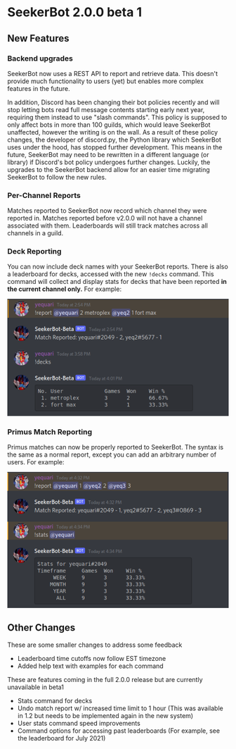 # SeekerBot 2.0.0 beta 1

## New Features

### Backend upgrades
SeekerBot now uses a REST API to report and retrieve data. This doesn't provide much functionality to users (yet) but enables more complex features in the future. 

In addition, Discord has been changing their bot policies recently and will stop letting bots read full message contents starting early next year, requiring them instead to use "slash commands". This policy is supposed to only affect bots in more than 100 guilds, which would leave SeekerBot unaffected, however the writing is on the wall. As a result of these policy changes, the developer of discord.py, the Python library which SeekerBot uses under the hood, has stopped further development. This means in the future, SeekerBot may need to be rewritten in a different language (or library) if Discord's bot policy undergoes further changes. Luckily, the upgrades to the SeekerBot backend allow for an easier time migrating SeekerBot to follow the new rules.

### Per-Channel Reports
Matches reported to SeekerBot now record which channel they were reported in. Matches reported before v2.0.0 will not have a channel associated with them. Leaderboards will still track matches across all channels in a guild. 

### Deck Reporting
You can now include deck names with your SeekerBot reports. There is also a leaderboard for decks, accessed with the new `!decks` command. This command will collect and display stats for decks that have been reported **in the current channel only.** For example:

![](deckexample.png)


### Primus Match Reporting
Primus matches can now be properly reported to SeekerBot. The syntax is the same as a normal report, except you can add an arbitrary number of users. For example:

![](primusexample.png)



## Other Changes

These are some smaller changes to address some feedback

- Leaderboard time cutoffs now follow EST timezone
- Added help text with examples for each command

These are features coming in the full 2.0.0 release but are currently unavailable in beta1

- Stats command for decks
- Undo match report w/ increased time limit to 1 hour (This was available in 1.2 but needs to be implemented again in the new system)
- User stats command speed improvements
- Command options for accessing past leaderboards (For example, see the leaderboard for July 2021)